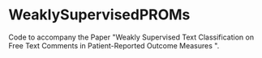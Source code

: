 # WeaklySupervisedPROMs
Code to accompany the Paper "Weakly Supervised Text Classification on Free Text Comments in Patient-Reported Outcome Measures ".
